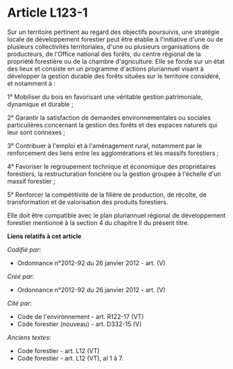 # Article L123-1

Sur un territoire pertinent au regard des objectifs poursuivis, une stratégie locale de développement forestier peut être
établie à l'initiative d'une ou de plusieurs collectivités territoriales, d'une ou plusieurs organisations de producteurs, de
l'Office national des forêts, du centre régional de la propriété forestière ou de la chambre d'agriculture. Elle se fonde sur
un état des lieux et consiste en un programme d'actions pluriannuel visant à développer la gestion durable des forêts situées
sur le territoire considéré, et notamment à :

1° Mobiliser du bois en favorisant une véritable gestion patrimoniale, dynamique et durable ;

2° Garantir la satisfaction de demandes environnementales ou sociales particulières concernant la gestion des forêts et des
espaces naturels qui leur sont connexes ;

3° Contribuer à l'emploi et à l'aménagement rural, notamment par le renforcement des liens entre les agglomérations et les
massifs forestiers ;

4° Favoriser le regroupement technique et économique des propriétaires forestiers, la restructuration foncière ou la gestion
groupée à l'échelle d'un massif forestier ;

5° Renforcer la compétitivité de la filière de production, de récolte, de transformation et de valorisation des produits
forestiers.

Elle doit être compatible avec le plan pluriannuel régional de développement forestier mentionné à la section 4 du chapitre
II du présent titre.

**Liens relatifs à cet article**

_Codifié par_:

  - Ordonnance n°2012-92 du 26 janvier 2012 - art. (V)

_Créé par_:

  - Ordonnance n°2012-92 du 26 janvier 2012 - art. (V)

_Cité par_:

  - Code de l'environnement - art. R122-17 (VT)
  - Code forestier (nouveau) - art. D332-15 (V)

_Anciens textes_:

  - Code forestier - art. L12 (VT)
  - Code forestier - art. L12 (VT), al 1 à 7.
